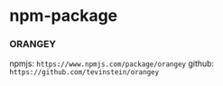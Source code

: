 # npm-package

### ORANGEY

npmjs: `https://www.npmjs.com/package/orangey`
github: `https://github.com/tevinstein/orangey`